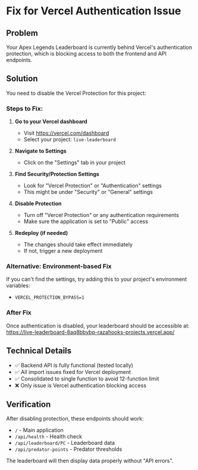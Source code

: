# Fix for Vercel Authentication Issue

## Problem
Your Apex Legends Leaderboard is currently behind Vercel's authentication protection, which is blocking access to both the frontend and API endpoints.

## Solution
You need to disable the Vercel Protection for this project:

### Steps to Fix:

1. **Go to your Vercel dashboard**
   - Visit https://vercel.com/dashboard
   - Select your project: `live-leaderboard`

2. **Navigate to Settings**
   - Click on the "Settings" tab in your project

3. **Find Security/Protection Settings**
   - Look for "Vercel Protection" or "Authentication" settings
   - This might be under "Security" or "General" settings

4. **Disable Protection**
   - Turn off "Vercel Protection" or any authentication requirements
   - Make sure the application is set to "Public" access

5. **Redeploy (if needed)**
   - The changes should take effect immediately
   - If not, trigger a new deployment

### Alternative: Environment-based Fix
If you can't find the settings, try adding this to your project's environment variables:
- `VERCEL_PROTECTION_BYPASS=1`

### After Fix
Once authentication is disabled, your leaderboard should be accessible at:
https://live-leaderboard-8aq8bbybp-razahooks-projects.vercel.app/

## Technical Details
- ✅ Backend API is fully functional (tested locally)
- ✅ All import issues fixed for Vercel deployment
- ✅ Consolidated to single function to avoid 12-function limit
- ❌ Only issue is Vercel authentication blocking access

## Verification
After disabling protection, these endpoints should work:
- `/` - Main application
- `/api/health` - Health check
- `/api/leaderboard/PC` - Leaderboard data
- `/api/predator-points` - Predator thresholds

The leaderboard will then display data properly without "API errors".